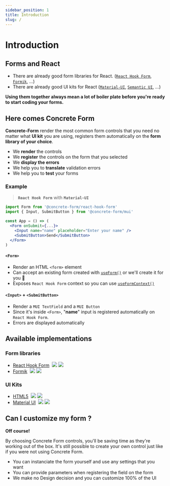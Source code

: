 ```yaml
---
sidebar_position: 1
title: Introduction
slug: /
---
```


# Introduction

## Forms and React
- There are already good form libraries for React. ([`React Hook Form`](https://react-hook-form.com/), [`Formik`](https://formik.org/), ...)
- There are already good UI kits for React ([`Material-UI`](https://mui.com/), [`Semantic UI`](https://semantic-ui.com/), ...)

**Using them together always mean a lot of boiler plate before you're ready to start coding your forms.**
## Here comes Concrete Form

**Concrete-Form** render the most common form controls that you need no matter what **UI kit** you are using, registers them automatically on the **form library of your choice**. 

- We **render** the controls
- We **register** the controls on the form that you selected
- We **display the errors**
- We help you to **translate** validation errors
- We help you to **test** your forms

### Example
> **`React Hook Form`** with **`Material-UI`**

```jsx
import Form from '@concrete-form/react-hook-form'
import { Input, SubmitButton } from '@concrete-form/mui'

const App = () => (
  <Form onSubmit={...}>
    <Input name="name" placeholder="Enter your name" />
    <SubmitButton>Send</SubmitButton>
  </Form>
)
```

#### `<Form>`
- Render an HTML `<form>` element
- Can accept an existing form created with [`useForm()`](https://react-hook-form.com/api/useform) or we'll create it for you 🍺
- Exposes `React Hook Form` context so you can use [`useFormContext()`](https://react-hook-form.com/api/useformcontext)

#### `<Input>` + `<SubmitButton>`
- Render a `MUI TextField` and a `MUI Button`
- Since it's inside `<Form>`, "**name**" input is registered automatically on `React Hook Form`.
- Errors are displayed automatically

## Available implementations
### Form libraries
- [React Hook Form](https://github.com/concrete-form/react-hook-form)  [![](https://img.shields.io/appveyor/build/kegi/react-hook-form?style=flat-square)](https://ci.appveyor.com/project/kegi/react-hook-form/history) [![](https://img.shields.io/coveralls/github/concrete-form/react-hook-form?style=flat-square)](https://coveralls.io/github/concrete-form/react-hook-form)
- [Formik](https://github.com/concrete-form/formik)  [![](https://img.shields.io/appveyor/build/kegi/formik?style=flat-square)](https://ci.appveyor.com/project/kegi/formik/history) [![](https://img.shields.io/coveralls/github/concrete-form/formik?style=flat-square)](https://coveralls.io/github/concrete-form/formik)

### UI Kits
- [HTML5](https://github.com/concrete-form/html5)  [![](https://img.shields.io/appveyor/build/kegi/html5?style=flat-square)](https://ci.appveyor.com/project/kegi/html5/history) [![](https://img.shields.io/coveralls/github/concrete-form/html5?style=flat-square)](https://coveralls.io/github/concrete-form/html5)
- [Material UI](https://github.com/concrete-form/mui)  [![](https://img.shields.io/appveyor/build/kegi/mui?style=flat-square)](https://ci.appveyor.com/project/kegi/mui/history) [![](https://img.shields.io/coveralls/github/concrete-form/mui?style=flat-square)](https://coveralls.io/github/concrete-form/mui)

## Can I customize my form ?

**Off course!**

By choosing Concrete Form controls, you'll be saving time as they're working out of the box. It's still possible to create your own control just like if you were not using Concrete Form.

- You can instanciate the form yourself and use any settings that you want
- You can provide parameters when registering the field on the form
- We make no Design decision and you can customize 100% of the UI
